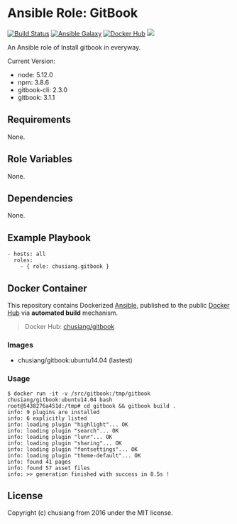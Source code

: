 # Ansible Role: GitBook

[![Build Status](https://travis-ci.org/chusiang/gitbook.ansible.role.svg?branch=master)](https://travis-ci.org/chusiang/gitbook.ansible.role) [![Ansible Galaxy](https://img.shields.io/badge/role-gitbook-blue.svg)](https://galaxy.ansible.com/chusiang/gitbook/) [![Docker Hub](https://img.shields.io/badge/docker-gitbook-blue.svg)](https://hub.docker.com/r/chusiang/gitbook/) [![](https://images.microbadger.com/badges/image/chusiang/gitbook.svg)](https://microbadger.com/images/chusiang/gitbook "Get your own image badge on microbadger.com")

An Ansible role of Install gitbook in everyway.

Current Version:

* node: 5.12.0
* npm: 3.8.6
* gitbook-cli: 2.3.0
* gitbook: 3.1.1

## Requirements

None.

## Role Variables

None.

## Dependencies

None.

## Example Playbook

    - hosts: all
      roles:
        - { role: chusiang.gitbook }

## Docker Container

This repository contains Dockerized [Ansible](https://github.com/ansible/ansible), published to the public [Docker Hub](https://hub.docker.com/) via **automated build** mechanism.

> Docker Hub: [chusiang/gitbook](https://hub.docker.com/r/chusiang/gitbook/)

### Images

* chusiang/gitbook:ubuntu14.04 (lastest)

### Usage

    $ docker run -it -v /src/gitbook:/tmp/gitbook chusiang/gitbook:ubuntu14.04 bash
    root@5438276a451d:/tmp# cd gitbook && gitbook build .
    info: 9 plugins are installed
    info: 6 explicitly listed
    info: loading plugin "highlight"... OK
    info: loading plugin "search"... OK
    info: loading plugin "lunr"... OK
    info: loading plugin "sharing"... OK
    info: loading plugin "fontsettings"... OK
    info: loading plugin "theme-default"... OK
    info: found 41 pages
    info: found 57 asset files
    info: >> generation finished with success in 8.5s !

## License

Copyright (c) chusiang from 2016 under the MIT license.

